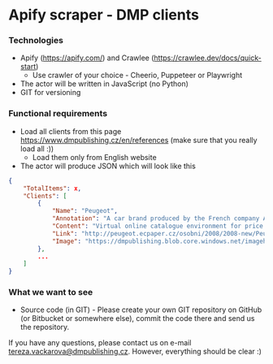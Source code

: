 # Apify scraper - DMP clients #

### Technologies ###
* Apify (https://apify.com/) and Crawlee (https://crawlee.dev/docs/quick-start)
    * Use crawler of your choice - Cheerio, Puppeteer or Playwright
* The actor will be written in JavaScript (no Python)
* GIT for versioning

### Functional requirements ###
* Load all clients from this page https://www.dmpublishing.cz/en/references (make sure that you really load all :))
    * Load them only from English website    
* The actor will produce JSON which will look like this
```json
{
    "TotalItems": x,
    "Clients": [
        {
            "Name": "Peugeot",
            "Annotation": "A car brand produced by the French company Automobiles Peugeot.",
            "Content": "Virtual online catalogue environment for price lists and catalogues of all Peugeot models",
            "Link": "http://peugeot.ecpaper.cz/osobni/2008/2008-new/Peugeot-2008-new-cenik/#page=1",
            "Image": "https://dmpublishing.blob.core.windows.net/imagehandler/Media/ContentItems/45_00045/m_max__w_500__h_281__o/peugeot-small.jpeg"
        },
        ...
    ]
}
```

### What we want to see ###
* Source code (in GIT) - Please create your own GIT repository on GitHub (or Bitbucket or somewhere else), commit the code there and send us the repository.

If you have any questions, please contact us on e-mail tereza.vackarova@dmpublishing.cz. However, everything should be clear :)
 